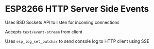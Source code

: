 # ESP8266 HTTP Server Side Events
Uses BSD Sockets API to listen for incoming connections

Accepts `text/event-stream` from client

Uses `esp_log_set_putchar` to send console log to HTTP client using SSE
